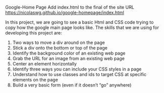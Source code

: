 Google-Home Page 
Add index.html to the final of the site URL
https://nicolaswg.github.io/google-homepage/index.html

In this project, we are going to see a basic Html and CSS code trying to copy how the google main page looks like.
The skills that we are using for developing this project are:
1. Two ways to move a div around on the page
2. Stick a div onto the bottom or top of the page
3. Identify the background color of an existing web page
4. Grab the URL for an image from an existing web page
5. Center an element horizontally
6. Identify three ways you can include your CSS styles in a page
7. Understand how to use classes and ids to target CSS at specific elements on the page
8. Build a very basic form (even if it doesn’t “go” anywhere)
